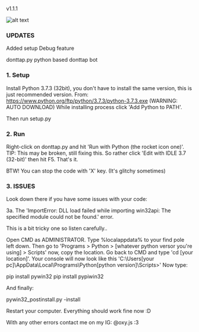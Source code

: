v1.1.1

![alt text](https://repository-images.githubusercontent.com/336777729/d19c9e80-694e-11eb-8a78-6164d16f6dbf "Hi there 👋")

### UPDATES
Added setup Debug feature



donttap.py
python based donttap bot

### 1. Setup

Install Python 3.7.3 (32bit), you don't have to install the same version, this is just recommended version.
From: https://www.python.org/ftp/python/3.7.3/python-3.7.3.exe (WARNING: AUTO DOWNLOAD)
While installing process click 'Add Python to PATH'.

Then run setup.py

### 2. Run

Right-click on donttap.py and hit 'Run with Python (the rocket icon one)'.
TIP: This may be broken, still fixing this. So rather click 'Edit with IDLE 3.7 (32-bit)' then hit F5.
That's it.

BTW! You can stop the code with 'X' key. (It's glitchy sometimes)

### 3. ISSUES

Look down there if you have some issues with your code:


3a. The 'ImportError: DLL load failed while importing win32api: The specified module could not be found.' error.

This is a bit tricky one so listen carefully..

Open CMD as ADMINISTRATOR.
Type %localappdata% to your find pole left down.
Then go to 'Programs > Python > [whatever python versor you're using] > Scripts' now, copy the location.
Go back to CMD and type 'cd [your location]'.
Your console will now look like this 'C:\Users\[your pc]\AppData\Local\Programs\Python\[python version]\Scripts>'
Now type:

pip install pywin32
pip install pypiwin32

And finally:

pywin32_postinstall.py -install

Restart your computer.
Everything should work fine now :D



With any other errors contact me on my IG: @oxy.js :3
